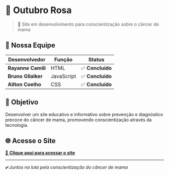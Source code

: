 # 🌸 Outubro Rosa

> 🚧 Site em desenvolvimento para conscientização sobre o câncer de mama

## 👥 Nossa Equipe

| Desenvolvedor | Função | Status |
|---------------|--------|---------|
| **Rayanne Camili** | HTML | ✅ **Concluído**  |
| **Bruno Gllalker** | JavaScript | ✅ **Concluído**  |
| **Ailton Coelho** | CSS | ✅ **Concluído** |

## 🎯 Objetivo

Desenvolver um site educativo e informativo sobre prevenção e diagnóstico precoce do câncer de mama, promovendo conscientização através da tecnologia.

## 🌐 Acesse o Site

[🔗 **Clique aqui para acessar o site**](src/index.html)

---

*💕 Juntos na luta pela conscientização do câncer de mama*

